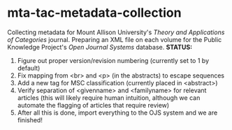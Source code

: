 # mta-tac-metadata-collection

Collecting metadata for Mount Allison University's *Theory and Applications of Categories* journal. Preparing an XML file on each volume for the Public Knowledge Project's *Open Journal Systems* database. **STATUS:**

1. Figure out proper version/revision numbering (currently set to 1 by default)
2. Fix mapping from &lt;br&gt; and &lt;p&gt; (in the abstracts) to escape sequences
3. Add a new tag for MSC classification (currently placed in &lt;abstract&gt;)
4. Verify separation of &lt;givenname&gt; and &lt;familyname&gt; for relevant articles (this will likely require human intuition, although we can automate the flagging of articles that require review)
5. After all this is done, import everything to the OJS system and we are finished!

